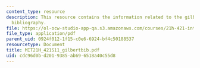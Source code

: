 ```yaml
---
content_type: resource
description: This resource contains the information related to the gilbert annotated
  bibliography.
file: https://ol-ocw-studio-app-qa.s3.amazonaws.com/courses/21h-421-introduction-to-environmental-history-spring-2011/cdc96d0bd2019385ab696518a40c55d8_MIT21H_421S11_gilbertbib.pdf
file_type: application/pdf
parent_uid: 0924f012-1f15-c0e6-6924-bf4c50188537
resourcetype: Document
title: MIT21H_421S11_gilbertbib.pdf
uid: cdc96d0b-d201-9385-ab69-6518a40c55d8
---
```

